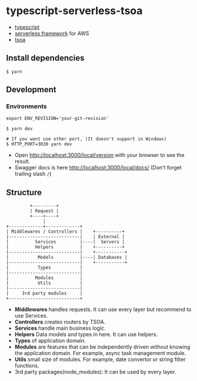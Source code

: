 # typescript-serverless-tsoa
- [typescript](https://www.typescriptlang.org/)
- [serverless framework](https://www.serverless.com/framework/docs/getting-started/) for AWS
- [tsoa](https://tsoa-community.github.io/docs/)

## Install dependencies

```
$ yarn
```

## Development

### Environments

```
export ENV_REVISION='your-git-revision'
```

```
$ yarn dev

# If you want use other port, (It doesn't support in Windows)
$ HTTP_PORT=3030 yarn dev
```

- Open [http://localhost:3000/local/version](http://localhost:3000/local/version) with your browser to see the result.
- Swagger docs is here [http://localhost:3000/local/docs/](http://localhost:3000/local/docs/) (Don't forget trailing slash `/`)

## Structure
```
         +---------+
         | Request |
         +----+----+
              |
+-------------+-------------+
| Middlewares / Controllers |    +----------+
|---------------------------|    | External |
|          Services         |----|  Servers |
|          Helpers          |    +----------+
|---------------------------|    +-----------+
|           Models          |----| Databases |
|---------------------------|    +-----------+
|           Types           |
|---------------------------|
|          Modules          |
|           Utils           |
|---------------------------|
|     3rd party modules     |
+---------------------------+
```

- **Middlewares** handles requests. It can use every layer but recommend to use Services.
- **Controllers** creates routers by TSOA.
- **Services** handle main business logic.
- **Helpers** Data models and types in here. It can use helpers.
- **Types** of application domain.
- **Modules** are features that can be independently driven without knowing the application domain.
  For example, async task management module.
- **Utils** small size of modules. For example, date convertor or string filter functions.
- 3rd party packages(node_modules): It can be used by every layer.
